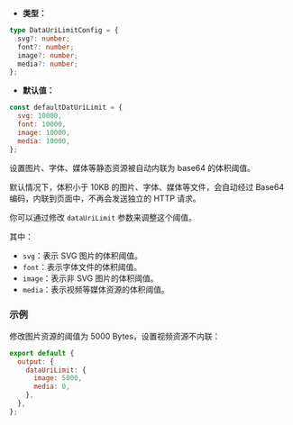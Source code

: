 - **类型：**

```ts
type DataUriLimitConfig = {
  svg?: number;
  font?: number;
  image?: number;
  media?: number;
};
```

- **默认值：**

```js
const defaultDatUriLimit = {
  svg: 10000,
  font: 10000,
  image: 10000,
  media: 10000,
};
```

设置图片、字体、媒体等静态资源被自动内联为 base64 的体积阈值。

默认情况下，体积小于 10KB 的图片、字体、媒体等文件，会自动经过 Base64 编码，内联到页面中，不再会发送独立的 HTTP 请求。

你可以通过修改 `dataUriLimit` 参数来调整这个阈值。

其中：

- `svg`：表示 SVG 图片的体积阈值。
- `font`：表示字体文件的体积阈值。
- `image`：表示非 SVG 图片的体积阈值。
- `media`：表示视频等媒体资源的体积阈值。

### 示例

修改图片资源的阈值为 5000 Bytes，设置视频资源不内联：

```js
export default {
  output: {
    dataUriLimit: {
      image: 5000,
      media: 0,
    },
  },
};
```
